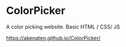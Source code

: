 # ColorPicker
A color picking website. Basic HTML / CSS/ JS

https://akenaten.github.io/ColorPicker/

